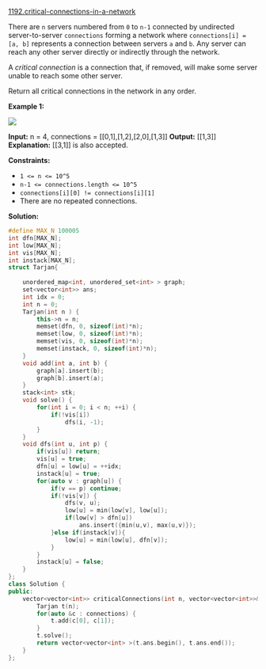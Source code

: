 [1192.critical-connections-in-a-network](https://leetcode.com/problems/critical-connections-in-a-network/)  

There are `n` servers numbered from `0` to `n-1` connected by undirected server-to-server `connections` forming a network where `connections[i] = [a, b]` represents a connection between servers `a` and `b`. Any server can reach any other server directly or indirectly through the network.

A _critical connection_ is a connection that, if removed, will make some server unable to reach some other server.

Return all critical connections in the network in any order.

**Example 1:**

**![](https://assets.leetcode.com/uploads/2019/09/03/1537_ex1_2.png)**

**Input:** n = 4, connections = \[\[0,1\],\[1,2\],\[2,0\],\[1,3\]\]
**Output:** \[\[1,3\]\]
**Explanation:** \[\[3,1\]\] is also accepted.

**Constraints:**

*   `1 <= n <= 10^5`
*   `n-1 <= connections.length <= 10^5`
*   `connections[i][0] != connections[i][1]`
*   There are no repeated connections.  



**Solution:**  

```cpp
#define MAX_N 100005
int dfn[MAX_N];
int low[MAX_N];
int vis[MAX_N];
int instack[MAX_N];
struct Tarjan{
    
    unordered_map<int, unordered_set<int> > graph;
    set<vector<int>> ans;
    int idx = 0;
    int n = 0;
    Tarjan(int n ) {
        this->n = n;
        memset(dfn, 0, sizeof(int)*n);
        memset(low, 0, sizeof(int)*n);
        memset(vis, 0, sizeof(int)*n);
        memset(instack, 0, sizeof(int)*n);
    }
    void add(int a, int b) {
        graph[a].insert(b);
        graph[b].insert(a);
    }
    stack<int> stk;
    void solve() {
        for(int i = 0; i < n; ++i) {
            if(!vis[i])
                dfs(i, -1);
        }
    }
    void dfs(int u, int p) {
        if(vis[u]) return;
        vis[u] = true;
        dfn[u] = low[u] = ++idx;
        instack[u] = true;
        for(auto v : graph[u]) {
            if(v == p) continue;
            if(!vis[v]) {
                dfs(v, u);
                low[u] = min(low[v], low[u]);
                if(low[v] > dfn[u])
                    ans.insert({min(u,v), max(u,v)});
            }else if(instack[v]){
                low[u] = min(low[u], dfn[v]);
            }
        }
        instack[u] = false;
    }
};
class Solution {
public:
    vector<vector<int>> criticalConnections(int n, vector<vector<int>>& connections) {
        Tarjan t(n);
        for(auto &c : connections) {
            t.add(c[0], c[1]);
        }
        t.solve();
        return vector<vector<int> >(t.ans.begin(), t.ans.end());
    }
};
```
      